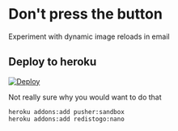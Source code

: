 # Don't press the button

Experiment with dynamic image reloads in email

## Deploy to heroku

[![Deploy](https://www.herokucdn.com/deploy/button.png)](https://heroku.com/deploy)

Not really sure why you would want to do that

```
heroku addons:add pusher:sandbox
heroku addons:add redistogo:nano
```
